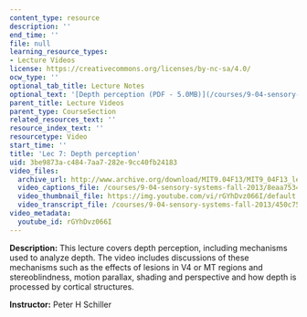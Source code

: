 ```yaml
---
content_type: resource
description: ''
end_time: ''
file: null
learning_resource_types:
- Lecture Videos
license: https://creativecommons.org/licenses/by-nc-sa/4.0/
ocw_type: ''
optional_tab_title: Lecture Notes
optional_text: '[Depth perception (PDF - 5.0MB)](/courses/9-04-sensory-systems-fall-2013/resources/mit9_04f13_vis7)'
parent_title: Lecture Videos
parent_type: CourseSection
related_resources_text: ''
resource_index_text: ''
resourcetype: Video
start_time: ''
title: 'Lec 7: Depth perception'
uid: 3be9873a-c484-7aa7-282e-9cc40fb24183
video_files:
  archive_url: http://www.archive.org/download/MIT9.04F13/MIT9_04F13_lec07_300k.mp4
  video_captions_file: /courses/9-04-sensory-systems-fall-2013/8eaa7534e8c751aea5d68442b8218041_rGYhDvz066I.vtt
  video_thumbnail_file: https://img.youtube.com/vi/rGYhDvz066I/default.jpg
  video_transcript_file: /courses/9-04-sensory-systems-fall-2013/450c75a34e547de12c55b65557c6baa0_rGYhDvz066I.pdf
video_metadata:
  youtube_id: rGYhDvz066I
---
```


**Description:** This lecture covers depth perception, including mechanisms used to analyze depth. The video includes discussions of these mechanisms such as the effects of lesions in V4 or MT regions and stereoblindness, motion parallax, shading and perspective and how depth is processed by cortical structures.

**Instructor:** Peter H Schiller

